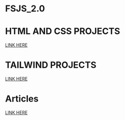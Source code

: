 # FSJS_2.0
# HTML AND CSS PROJECTS
[LINK HERE](https://github.com/nareshpittu769/FSJS_2.0/tree/master/HTML_and_CSSprojects)
# TAILWIND PROJECTS
[LINK HERE](https://github.com/nareshpittu769/FSJS_2.0/tree/master/Tailwind_Projects)
# Articles 
[LINK HERE](https://github.com/nareshpittu769/Naresh_chandragiri_blogs)

